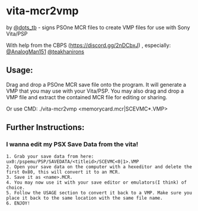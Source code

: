 # vita-mcr2vmp
by [@dots_tb](https://github.com/dots-tb) - signs PSOne MCR files  to create VMP files for use with Sony Vita/PSP

With help from the CBPS (https://discord.gg/2nDCbxJ) , especially:
 [@AnalogMan151](https://github.com/AnalogMan151)
 [@teakhanirons](https://github.com/teakhanirons)
 
## Usage:

Drag and drop a PSOne MCR save file onto the program. It will generate a VMP that you may use with your Vita/PSP.
You may also drag and drop a VMP file and extract the contained MCR file for editing or sharing. 

Or use CMD:
	./vita-mcr2vmp <memorycard.mcr|SCEVMC*.VMP>

## Further Instructions:

### I wanna edit my PSX Save Data from the vita!

	1. Grab your save data from here: ux0:/pspemu/PSP/SAVEDATA/<titleid>/SCEVMC<0|1>.VMP
	2. Open your save data on the computer with a hexeditor and delete the first 0x80, this will convert it to an MCR.
	3. Save it as <name>.MCR.
	4. You may now use it with your save editor or emulators(I think) of choice.
	5. Follow the USAGE section to convert it back to a VMP. Make sure you place it back to the same location with the same file name.
	6. ENJOY!